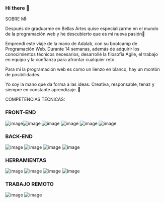 ### Hi there 👋

SOBRE MÍ:

Después de graduarme en Bellas Artes quise especializarme en el mundo de la programación web y he descubierto que es mi nueva pasión💫 

Emprendí este viaje de la mano de Adalab, con su bootcamp de Programación Web. Durante 14 semanas, además de adquirir los conocimientos técnicos necesarios, desarrollé la filosofía Agile, el trabajo en equipo y la confianza para afrontar cualquier reto.

Para mí la programación web es como un lienzo en blanco, hay un montón de posibilidades. 

Yo soy la mano que da forma a las ideas. Creativa, responsable, tenaz y siempre en constante aprendizaje.  🚀 


COMPETENCIAS TÉCNICAS:
### FRONT-END

![image](https://user-images.githubusercontent.com/114087832/211209812-34341d37-9801-46c6-a987-7d801d292c6a.png)![image](https://user-images.githubusercontent.com/114087832/211209824-36a3f242-bb6e-49cc-a64b-8b677b4ba62a.png)
![image](https://user-images.githubusercontent.com/114087832/211209844-1aeff05b-aad6-4433-a272-04f39b7f946e.png)
![image](https://user-images.githubusercontent.com/114087832/211209847-741dccc9-b1b5-48ce-87d7-d0a29bcdc451.png)
![image](https://user-images.githubusercontent.com/114087832/211209853-95c127c6-085c-4201-bc0b-94973105b13b.png)
![image](https://user-images.githubusercontent.com/114087832/211209860-8545356b-2b27-48d4-b199-2bf3dc5afc79.png)

### BACK-END

![image](https://user-images.githubusercontent.com/114087832/211209869-f1ad1fd2-9568-43ec-809f-d285f02a0947.png)
![image](https://user-images.githubusercontent.com/114087832/211209875-e80c98d3-0d28-44aa-bc8f-787474f3f01d.png)
![image](https://user-images.githubusercontent.com/114087832/211209880-77d88ee7-5a8a-4684-9520-30cfb52c3ebb.png)
![image](https://user-images.githubusercontent.com/114087832/211209887-81575f0a-34c0-402f-8683-d806187292fc.png)

### HERRAMIENTAS

![image](https://user-images.githubusercontent.com/114087832/211209905-9819dccb-7df7-4c20-8222-c3ea71b04717.png)
![image](https://user-images.githubusercontent.com/114087832/211209910-85275cb8-d32a-4dc8-bb12-d8e8b481dedd.png)
![image](https://user-images.githubusercontent.com/114087832/211209914-00db16cd-a976-4b11-abc1-a83cf781ae98.png)
![image](https://user-images.githubusercontent.com/114087832/211209920-506c26fa-3b68-4c59-8061-e3a782ca3cf6.png)


### TRABAJO REMOTO

![image](https://user-images.githubusercontent.com/114087832/211209969-beadce58-cf89-4e39-a58e-477cbd9ecf8a.png)
![image](https://user-images.githubusercontent.com/114087832/211209976-67142feb-a559-43b4-ad9c-e4dbf5c115fa.png)











